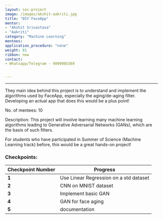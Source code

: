 ```yaml
---
layout: soc-project
image: /images/akshit-aakriti.jpg
title: "DIY FaceApp"
mentor: 
- "Akshit Srivastava"
- "Aakriti"
category: "Machine Learning"
mentees:
application_procedure: "none"
weight: 81
ribbon: new
contact:
- Whatsapp/Telegram - 9899985369


---
```


---
They main idea behind this project is to understand and implement the algorithms used by FaceApp, especially the aging/de-aging filter. Developing an actual app that does this would be a plus point!

<!--break-->

No. of mentees: 10

Description:
This project will involve learning many machine learning algorithms leading to Generative Adversarial Networks (GANs), which are the basis of such filters.

For students who have participated in Summer of Science (Machine Learning track) before, this would be a great hands-on project! 


<!--break-->

### Checkpoints:
<!--break-->

|Checkpoint Number  | Progress|
|--- | --- | 
|**1** |Use Linear Regression on a std dataset |
|**2** |CNN on MNIST dataset |
|**3** |Implement basic GAN|
|**4** |GAN for face aging|
|**5** |documentation|

<!--break-->
